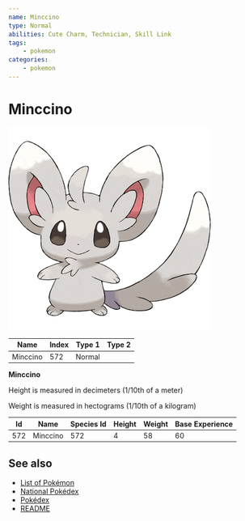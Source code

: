 ```yaml
---
name: Minccino
type: Normal
abilities: Cute Charm, Technician, Skill Link
tags:
    - pokemon
categories:
    - pokemon
---
```


# Minccino


![Minccino](images/572.png)

| **Name** | **Index** | **Type 1** | **Type 2** |
|----|----|----|----|
| Minccino | 572 | Normal  |  |

**Minccino** 


Height is measured in decimeters (1/10th of a meter)

Weight is measured in hectograms (1/10th of a kilogram)

| **Id** | **Name** | **Species Id** | **Height** | **Weight** | **Base Experience** |
|--------|----------|----------------|------------|------------|---------------------|
| 572 | Minccino | 572 | 4 | 58 | 60 |


## See also

- [List of Pokémon](../pokemon.md)
- [National Pokédex](../national_pokedex.md)
- [Pokédex](../pokedex.md)
- [README](../README.md)
